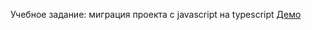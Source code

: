 Учебное задание: миграция проекта с javascript на typescript
[Демо](https://natalia-smyslova.github.io/vanilla2typescript/)

